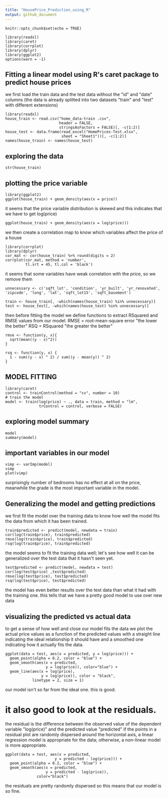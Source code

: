 ```yaml
---
title: "HousePrice_Prediction_using_R"
output: github_document
---
```


```{r setup, include=FALSE}
knitr::opts_chunk$set(echo = TRUE)
```
```{r libraries, include=FALSE}
library(readxl)
library(caret)
library(corrplot)
library(dplyr)
library(ggplot2)
options(warn = -1)
```

## Fitting a linear model using R's caret package to predict house prices

we first load the train data and the test data without the "id" and "date" columns
(the data is already splitted into two datasets "train" and "test" with different extensions)

```{r import}
library(readxl)
house_train <- read.csv("home_data-train .csv", 
                        header = FALSE,
                        stringsAsFactors = FALSE)[, -c(1:2)]
house_test <- data.frame(read_excel("HomePrices-Test.xlsx", 
                         sheet = "Sheet1"))[, -c(1:2)]
names(house_train) <- names(house_test)
```

## exploring the data 

```{r str}
str(house_train)
```

## plotting the price variable
```{r density1}
library(ggplot2)
ggplot(house_train) + geom_density(aes(x = price))
```

it seems that the price variable distribution is skewed and this indicates that we have to get log(price)

```{r density2}
ggplot(house_train) + geom_density(aes(x = log(price)))
```

we then create a correlation map to know which variables affect the price of a house
```{r corr}
library(corrplot)
library(dplyr)
cor_mat <- cor(house_train) %>% round(digits = 2)
corrplot(cor_mat, method = 'number',
         tl.srt = 45, tl.col = 'black')
```

it seems that some variables have weak correlation with the price, so we remove them
```{r remove}
unnecessary <- c('sqft_lot', 'condition', 'yr_built', 'yr_renovated',
'zipcode', 'long', 'lat', 'sqft_lot15', 'sqft_basement')

train <- house_train[, -which(names(house_train) %in% unnecessary)]
test <- house_test[, -which(names(house_test) %in% unnecessary)]
```

then before fitting the model we define functions to extract RSquared and RMSE values from our model.
RMSE = root-mean-square error "the lower the better"
RSQ = RSquared "the greater the better"
```{r RMSE}
rmse <- function(y, x){
  sqrt(mean((y - x)^2))
}

rsq <- function(y, x) { 
  1 - sum((y - x) ^ 2) / sum((y - mean(y)) ^ 2) 
}
```

## MODEL FITTING
```{r model}
library(caret)
control <- trainControl(method = "cv", number = 10)
# train the model
model <- train(log(price) ~ ., data = train, method = "lm", 
               trControl = control, verbose = FALSE) 
```

## exploring model summary 
```{r modsum}
model
summary(model)
```

## important variables in our model
```{r varimp}
vimp <- varImp(model)
vimp
plot(vimp)
```

surprisingly number of bedrooms has no effect at all on the price, meanwhile the grade is the most important variable in the model.

## Generalizing the model and getting predictions 
we first fit the model over the training data to know how well the model fits the data from which it has been trained.
```{r trained}
train$predicted <- predict(model, newdata = train)
cor(log(train$price), train$predicted)
rmse(log(train$price), train$predicted)
rsq(log(train$price), train$predicted)
```

the model seems to fit the training data well;
let's see how well it can be generalized over the test data that it hasn't seen yet.

```{r predict}
test$predicted <- predict(model, newdata = test)
cor(log(test$price) ,test$predicted)
rmse(log(test$price), test$predicted)
rsq(log(test$price), test$predicted)
```

the model has even better results over the test data than what it had with the training one. this tells that we have a pretty good model to use over new data

## visualizing the predicted vs actual data
to get a sense of how well and close our model fits the data we plot the actual price values as a function of the predicted values with a straight line indicating the ideal relationship it should have and a smoothed one indicating how it actually fits the data.
```{r pva}
ggplot(data = test, aes(x = predicted, y = log(price))) +
  geom_point(alpha = 0.2, color = "blue") +
  geom_smooth(aes(x = predicted,
                  y = log(price)), color="blue") +
  geom_line(aes(x = log(price),
                y = log(price)), color = "black", 
            linetype = 2, size = 1) 
```

our model isn't so far from the ideal one. this is good.

# it also good to look at the residuals.
the residual is the difference between the observed value of the dependent variable "log(price)" and the predicted value "predicted"
if the points in a residual plot are randomly dispersed around the horizontal axis, a linear regression model is appropriate for the data; otherwise, a non-linear model is more appropriate.

```{r resid}
ggplot(data = test, aes(x = predicted,
                      y = predicted - log(price))) +
  geom_point(alpha = 0.2, color = "blue") +
  geom_smooth(aes(x = predicted,
                  y = predicted - log(price)),
              color="black")
```

the residuals are pretty randomly dispersed so this means that our model is so fine.

